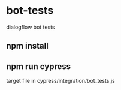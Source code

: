 # bot-tests
dialogflow bot tests

## npm install
## npm run cypress

target file in cypress/integration/bot_tests.js
